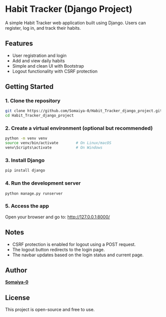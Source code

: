 # Habit Tracker (Django Project)

A simple Habit Tracker web application built using Django. Users can register, log in, and track their habits.

## Features

- User registration and login  
- Add and view daily habits  
- Simple and clean UI with Bootstrap  
- Logout functionality with CSRF protection  

## Getting Started

### 1. Clone the repository

```bash
git clone https://github.com/Somaiya-0/Habit_Tracker_django_project.git
cd Habit_Tracker_django_project
```

### 2. Create a virtual environment (optional but recommended)

```bash
python -m venv venv
source venv/bin/activate        # On Linux/macOS
venv\Scripts\activate           # On Windows
```

### 3. Install Django

```bash
pip install django
```

### 4. Run the development server
```bash
python manage.py runserver
```

### 5. Access the app

Open your browser and go to:
http://127.0.0.1:8000/


## Notes

- CSRF protection is enabled for logout using a POST request.  
- The logout button redirects to the login page.  
- The navbar updates based on the login status and current page.  

## Author

**[Somaiya-0](https://github.com/Somaiya-0)**

## License

This project is open-source and free to use.


